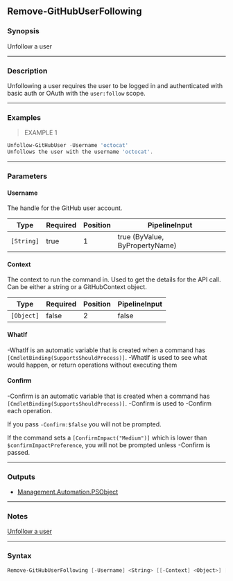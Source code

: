 Remove-GitHubUserFollowing
--------------------------

### Synopsis
Unfollow a user

---

### Description

Unfollowing a user requires the user to be logged in and authenticated with basic auth or OAuth with the `user:follow` scope.

---

### Examples
> EXAMPLE 1

```PowerShell
Unfollow-GitHubUser -Username 'octocat'
Unfollows the user with the username 'octocat'.
```

---

### Parameters
#### **Username**
The handle for the GitHub user account.

|Type      |Required|Position|PipelineInput                 |
|----------|--------|--------|------------------------------|
|`[String]`|true    |1       |true (ByValue, ByPropertyName)|

#### **Context**
The context to run the command in. Used to get the details for the API call.
Can be either a string or a GitHubContext object.

|Type      |Required|Position|PipelineInput|
|----------|--------|--------|-------------|
|`[Object]`|false   |2       |false        |

#### **WhatIf**
-WhatIf is an automatic variable that is created when a command has ```[CmdletBinding(SupportsShouldProcess)]```.
-WhatIf is used to see what would happen, or return operations without executing them
#### **Confirm**
-Confirm is an automatic variable that is created when a command has ```[CmdletBinding(SupportsShouldProcess)]```.
-Confirm is used to -Confirm each operation.

If you pass ```-Confirm:$false``` you will not be prompted.

If the command sets a ```[ConfirmImpact("Medium")]``` which is lower than ```$confirmImpactPreference```, you will not be prompted unless -Confirm is passed.

---

### Outputs
* [Management.Automation.PSObject](https://learn.microsoft.com/en-us/dotnet/api/System.Management.Automation.PSObject)

---

### Notes
[Unfollow a user](https://docs.github.com/rest/users/followers#unfollow-a-user)

---

### Syntax
```PowerShell
Remove-GitHubUserFollowing [-Username] <String> [[-Context] <Object>] [-WhatIf] [-Confirm] [<CommonParameters>]
```
